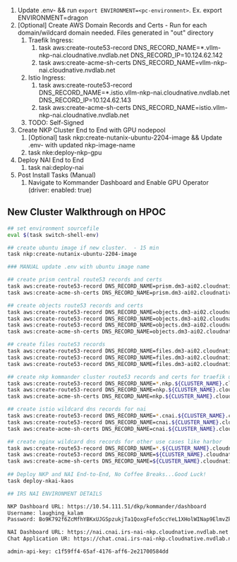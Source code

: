 1. Update .env-<pc-environment> && run `export ENVIRONMENT=<pc-environment>`.  Ex. export ENVIRONMENT=dragon
2. [Optional] Create AWS Domain Records and Certs - Run for each domain/wildcard domain needed. Files generated in "out" directory  
   1. Traefik Ingress:
      1. task aws:create-route53-record DNS_RECORD_NAME=*.vllm-nkp-nai.cloudnative.nvdlab.net DNS_RECORD_IP=10.124.62.142
      2. task aws:create-acme-sh-certs DNS_RECORD_NAME=vllm-nkp-nai.cloudnative.nvdlab.net
   2. Istio Ingress:
      1. task aws:create-route53-record DNS_RECORD_NAME=*.istio.vllm-nkp-nai.cloudnative.nvdlab.net DNS_RECORD_IP=10.124.62.143
      2. task aws:create-acme-sh-certs DNS_RECORD_NAME=istio.vllm-nkp-nai.cloudnative.nvdlab.net
   3. TODO: Self-Signed
3. Create NKP Cluster End to End with GPU nodepool
   1. [Optional] task nkp:create-nutanix-ubuntu-2204-image && Update .env-<cluster-name> with updated nkp-image-name
   2. task nke:deploy-nkp-gpu
4. Deploy NAI End to End
   1. task nai:deploy-nai
5. Post Install Tasks (Manual)
   1. Navigate to Kommander Dashboard and Enable GPU Operator (driver: enabled: true)

## New Cluster Walkthrough on HPOC

```bash
## set environment sourcefile
eval $(task switch-shell-env)

## create ubuntu image if new cluster.  - 15 min
task nkp:create-nutanix-ubuntu-2204-image

### MANUAL update .env with ubuntu image name

## create prism central route53 records and certs
task aws:create-route53-record DNS_RECORD_NAME=prism.dm3-ai02.cloudnative.nvdlab.net DNS_RECORD_IP=10.54.111.39
task aws:create-acme-sh-certs DNS_RECORD_NAME=prism.dm3-ai02.cloudnative.nvdlab.net

## create objects route53 records and certs
task aws:create-route53-record DNS_RECORD_NAME=objects.dm3-ai02.cloudnative.nvdlab.net DNS_RECORD_IP=10.54.111.18
task aws:create-route53-record DNS_RECORD_NAME=objects.dm3-ai02.cloudnative.nvdlab.net DNS_RECORD_IP=10.54.111.19
task aws:create-route53-record DNS_RECORD_NAME=objects.dm3-ai02.cloudnative.nvdlab.net DNS_RECORD_IP=10.54.111.20
task aws:create-acme-sh-certs DNS_RECORD_NAME=objects.dm3-ai02.cloudnative.nvdlab.net

## create files route53 records
task aws:create-route53-record DNS_RECORD_NAME=files.dm3-ai02.cloudnative.nvdlab.net DNS_RECORD_IP=10.54.111.61
task aws:create-route53-record DNS_RECORD_NAME=files.dm3-ai02.cloudnative.nvdlab.net DNS_RECORD_IP=10.54.111.62
task aws:create-route53-record DNS_RECORD_NAME=files.dm3-ai02.cloudnative.nvdlab.net DNS_RECORD_IP=10.54.111.63

## create nkp kommander cluster route53 records and certs for traefik use cases
task aws:create-route53-record DNS_RECORD_NAME=*.nkp.${CLUSTER_NAME}.cloudnative.nvdlab.net DNS_RECORD_IP=10.54.111.51
task aws:create-route53-record DNS_RECORD_NAME=nkp.${CLUSTER_NAME}.cloudnative.nvdlab.net DNS_RECORD_IP=10.54.111.51
task aws:create-acme-sh-certs DNS_RECORD_NAME=nkp.${CLUSTER_NAME}.cloudnative.nvdlab.net

## create istio wildcard dns records for nai
task aws:create-route53-record DNS_RECORD_NAME=*.cnai.${CLUSTER_NAME}.cloudnative.nvdlab.net DNS_RECORD_IP=10.54.111.52
task aws:create-route53-record DNS_RECORD_NAME=cnai.${CLUSTER_NAME}.cloudnative.nvdlab.net DNS_RECORD_IP=10.54.111.52
task aws:create-acme-sh-certs DNS_RECORD_NAME=cnai.${CLUSTER_NAME}.cloudnative.nvdlab.net

## create nginx wildcard dns records for other use cases like harbor
task aws:create-route53-record DNS_RECORD_NAME=*.${CLUSTER_NAME}.cloudnative.nvdlab.net DNS_RECORD_IP=10.54.111.53
task aws:create-route53-record DNS_RECORD_NAME=${CLUSTER_NAME}.cloudnative.nvdlab.net DNS_RECORD_IP=10.54.111.53
task aws:create-acme-sh-certs DNS_RECORD_NAME=${CLUSTER_NAME}.cloudnative.nvdlab.net
 
## Deploy NKP and NAI End-to-End, No Coffee Breaks...Good Luck!
task deploy-nkai-kaos

## IRS NAI ENVIRONMENT DETAILS

NKP Dashboard URL: https://10.54.111.51/dkp/kommander/dashboard
Username: laughing_kalam
Password: Bo9K792f6ZcMfhYBKxUJGSpzukjTa1QoxgFefo5ccYeL1XHolWINap9ElmvZke4Z

NAI Dashboard URL: https://nai.cnai.irs-nai-nkp.cloudnative.nvdlab.net
Chat Application UR: https://chat.cnai.irs-nai-nkp.cloudnative.nvdlab.net/

admin-api-key: c1f59ff4-65af-4176-aff6-2e21700584dd



```
